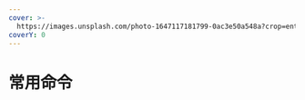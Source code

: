 ```yaml
---
cover: >-
  https://images.unsplash.com/photo-1647117181799-0ac3e50a548a?crop=entropy&cs=srgb&fm=jpg&ixid=MnwxOTcwMjR8MHwxfHJhbmRvbXx8fHx8fHx8fDE2NDc0MDgzNDI&ixlib=rb-1.2.1&q=85
coverY: 0
---
```


# 常用命令

